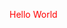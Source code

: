 <!DOCTYPE html>
<html>
    <head>
        <title>Julia Nosal</title>
    </head>
    <body>
        <p style="color: red;">Hello World</p>
    </body>
</html>
